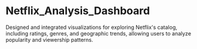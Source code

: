 # Netflix_Analysis_Dashboard
Designed and integrated visualizations for exploring Netflix's catalog, including ratings, genres, and geographic trends, allowing users to analyze popularity and viewership patterns.
